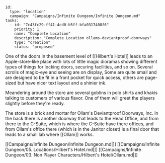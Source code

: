 
```RpgManager4
id: 
  type: "location"
  campaign: "Campaigns/Infinite Dungeon/Infinite Dungeon.md"
tasks: 
  - id: "7c43fc29-ff41-4cd0-b5ff-bfa0317408f6"
    priority: 1
    name: "Complete Location"
    description: "Complete Location ollams-deviantproof-doorways"
    type: "creation"
    status: "proposed"
```
One of the doors in the basement level of [[Hilbert's Hotel]] leads to an Apple-store-like place with lots of little magic
dioramas showing different types of things for locking doors, securing facilities, and so on. Several scrolls of
magic-eye and seeing are on display, Some are quite small and are designed to be fit in a front pocket for quick access,
others are page-sized but have nicer text layout and a shinier ink.

Meandering around the store are several goblins in polo shirts and khakis talking to customers of various flavor. One
of them will greet the players slightly before they're ready.

The store is a brick and mortar for Ollam's Deviantproof Doorways, Inc. In the back there is another doorway that leads
to the Head Office, and from there to the C-Suite, which is where the C-Suite have there offices, and from Ollam's
office there (which is in the Janitor closet) is a final door that leads to a small lab where [[Ollam]] works.

[[Campaigns/Infinite Dungeon/Infinite Dungeon.md|]]
[[Campaigns/Infinite Dungeon/05. Locations/Hilbert's Hotel.md|]]
[[Campaigns/Infinite Dungeon/03. Non Player Characters/Hilbert's Hotel/Ollam.md|]]